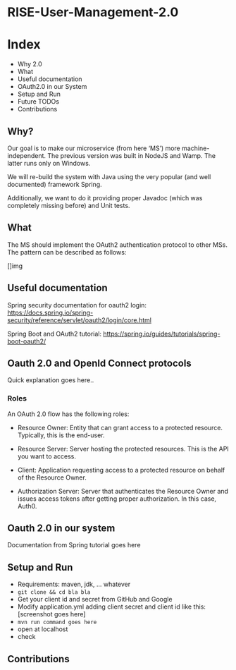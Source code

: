 # RISE-User-Management-2.0

# Index

- Why 2.0
- What
- Useful documentation
- OAuth2.0 in our System
- Setup and Run
- Future TODOs
- Contributions

## Why?

Our goal is to make our microservice (from here ‘MS’) more machine-independent. The previous version was built in NodeJS and Wamp. The latter runs only on Windows.

We will re-build the system with Java using the very popular (and well documented) framework Spring.

Additionally, we want to do it providing proper Javadoc (which was completely missing before) and Unit tests.

## What

The MS should implement the OAuth2 authentication protocol to other MSs. The pattern can be described as follows:

[]img

## Useful documentation

Spring security documentation for oauth2 login:
https://docs.spring.io/spring-security/reference/servlet/oauth2/login/core.html

Spring Boot and OAuth2 tutorial:
https://spring.io/guides/tutorials/spring-boot-oauth2/

## Oauth 2.0 and OpenId Connect protocols

Quick explanation goes here..

### Roles

An OAuth 2.0 flow has the following roles:

- Resource Owner: Entity that can grant access to a protected resource. Typically, this is the end-user.

- Resource Server: Server hosting the protected resources. This is the API you want to access.

- Client: Application requesting access to a protected resource on behalf of the Resource Owner.

- Authorization Server: Server that authenticates the Resource Owner and issues access tokens after getting proper authorization. In this case, Auth0.

## Oauth 2.0 in our system

Documentation from Spring tutorial goes here

## Setup and Run

- Requirements: maven, jdk, ... whatever
- `git clone && cd bla bla `
- Get your client id and secret from GitHub and Google
- Modify application.yml adding client secret and client id like this:
[screenshot goes here]
- `mvn run command goes here`
- open at localhost 
- check

## Contributions
